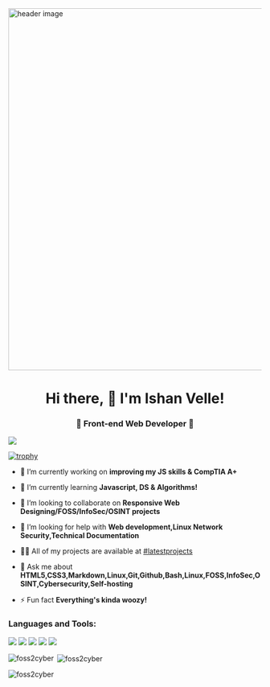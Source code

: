 <div>
  <a href="https://yourishanvelle.dev/" target="_blank" rel="noreferrer" aria-label="Online illustrations by Storyset">
  <img src="https://user-images.githubusercontent.com/78159236/212903262-616c19c8-a0e1-49c0-8b90-218a1ca3ecca.png" alt="header image" width="1600" height="720" object-fit="cover" title="Ishan Velle" />  
  </a>
</div>

<h1 align="center">Hi there,&nbsp;👋&nbsp;I'm Ishan Velle!</h1>
<h3 align="center">🚀 Front-end Web Developer 🎯</h3>

![](https://komarev.com/ghpvc/?username=foss2cyber&color=blueviolet&style=plastic)

[![trophy](https://github-profile-trophy.vercel.app/?username=foss2cyber&theme=radical)](https://github.com/foss2cyber)


- 🔭 I’m currently working on **improving my JS skills & CompTIA A+**

- 🌱 I’m currently learning **Javascript, DS & Algorithms!**

- 👯 I’m looking to collaborate on **Responsive Web Designing/FOSS/InfoSec/OSINT projects**

- 🤝 I’m looking for help with **Web development,Linux Network Security,Technical Documentation**

- 👨‍💻 All of my projects are available at [#latestprojects](https://yourishanvelle.dev/#projects)

- 💬 Ask me about **HTML5,CSS3,Markdown,Linux,Git,Github,Bash,Linux,FOSS,InfoSec,OSINT,Cybersecurity,Self-hosting**

- ⚡ Fun fact **Everything's kinda woozy!**


<h3 align="left">Languages and Tools:</h3>

![](https://img.shields.io/badge/React-informational?style=flat&logo=react&logoColor=cyan&color=navy)
![](https://img.shields.io/badge/HTML5-informational?style=flat&logo=html5&logoColor=salmon&color=navy)
![](https://img.shields.io/badge/CSS3-informational?style=flat&logo=css3&logoColor=deepskyblue&color=navy)
![](https://img.shields.io/badge/JavaScript-informational?style=flat&logo=JavaScript&logoColor=gold&color=navy)
![](https://img.shields.io/badge/Markdown-informational?style=flat&logo=markdown&logoColor=111&color=navy)
  
<p><img align="left" src="https://github-readme-stats.vercel.app/api/top-langs?username=foss2cyber&show_icons=true&locale=en&layout=compact&theme=gruvbox" alt="foss2cyber" color="purple" /></p>

<p>&nbsp;<img align="center" src="https://github-readme-stats.vercel.app/api?username=foss2cyber&show_icons=true&locale=en&theme=gruvbox" alt="foss2cyber" /></p>

<p><img align="center" src="https://github-readme-streak-stats.herokuapp.com/?user=foss2cyber&theme=gruvbox&" alt="foss2cyber" /></p>
